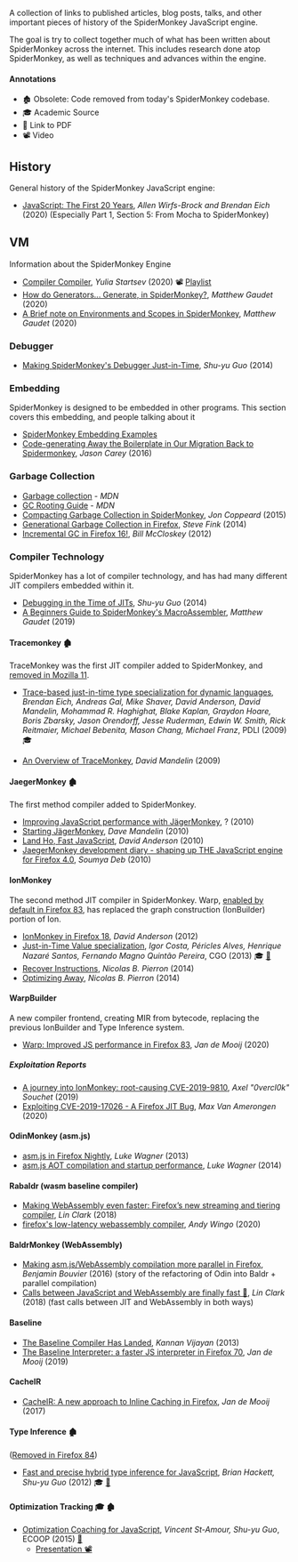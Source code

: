A collection of links to published articles, blog posts, talks, and other important pieces of history of the SpiderMonkey JavaScript engine.

The goal is try to collect together much of what has been written about SpiderMonkey across the internet. This includes research done atop SpiderMonkey, as well as techniques and advances within the engine.


#### Annotations

* 🏚 Obsolete: Code removed from today's SpiderMonkey codebase.
* 🎓 Academic Source
* 📄 Link to PDF
* 📽 Video

## History

General history of the SpiderMonkey JavaScript engine: 

* [JavaScript: The First 20 Years](https://zenodo.org/record/3710954), _Allen Wirfs-Brock and Brendan Eich_ (2020)  (Especially Part 1, Section 5: From Mocha to SpiderMonkey) 

## VM

Information about the SpiderMonkey Engine

* [Compiler Compiler](https://hacks.mozilla.org/2020/06/compiler-compiler-working-on-a-javascript-engine/), _Yulia Startsev_ (2020) 📽 [Playlist](https://www.youtube.com/playlist?list=PLo3w8EB99pqJVPhmYbYdInBvAGarDavh-)
* [How do Generators... Generate, in SpiderMonkey?](https://www.mgaudet.ca/technical/2020/9/1/how-do-generators-generate-in-spidermonkey), _Matthew Gaudet_ (2020)
* [A Brief note on Environments and Scopes in SpiderMonkey](https://www.mgaudet.ca/technical/2020/9/10/a-brief-note-on-environments-and-scopes-in-spidermonkey), _Matthew Gaudet_ (2020)

### Debugger

* [Making SpiderMonkey's Debugger Just-in-Time](https://rfrn.org/~shu/2014/11/20/speeding-up-debugger.html), _Shu-yu Guo_ (2014)

### Embedding

SpiderMonkey is designed to be embedded in other programs. This section covers this embedding, and people talking about it

* [SpiderMonkey Embedding Examples](https://github.com/spidermonkey-embedders/spidermonkey-embedding-examples)
* [Code-generating Away the Boilerplate in Our Migration Back to Spidermonkey](https://engineering.mongodb.com/post/code-generating-away-the-boilerplate-in-our-migration-back-to-spidermonkey), _Jason Carey_ (2016)


### Garbage Collection

* [Garbage collection](https://developer.mozilla.org/en-US/docs/Mozilla/Projects/SpiderMonkey/Internals/Garbage_collection) - _MDN_
* [GC Rooting Guide](https://developer.mozilla.org/en-US/docs/Mozilla/Projects/SpiderMonkey/GC_Rooting_Guide) - _MDN_
* [Compacting Garbage Collection in SpiderMonkey](https://hacks.mozilla.org/2015/07/compacting-garbage-collection-in-spidermonkey/), _Jon Coppeard_ (2015)
* [Generational Garbage Collection in Firefox](https://hacks.mozilla.org/2014/09/generational-garbage-collection-in-firefox/), _Steve Fink_ (2014)
* [Incremental GC in Firefox 16!](https://blog.mozilla.org/javascript/2012/08/28/incremental-gc-in-firefox-16/), _Bill McCloskey_ (2012)


### Compiler Technology

SpiderMonkey has a lot of compiler technology, and has had many different JIT compilers embedded within it. 

* [Debugging in the Time of JITs](https://rfrn.org/~shu/2014/05/14/debugging-in-the-time-of-jits.html), _Shu-yu Guo_ (2014)
* [A Beginners Guide to SpiderMonkey's MacroAssembler](https://www.mgaudet.ca/technical/2019/4/9/a-beginners-guide-to-spidermonkeys-macroassembler), _Matthew Gaudet_ (2019)

#### Tracemonkey 🏚

TraceMonkey was the first JIT compiler added to SpiderMonkey, and [removed in Mozilla 11](https://bugzilla.mozilla.org/show_bug.cgi?id=698201).

* [Trace-based just-in-time type specialization for dynamic languages](https://dl.acm.org/citation.cfm?id=1542528), _Brendan Eich, Andreas Gal, Mike Shaver, David Anderson, David Mandelin, Mohammad R. Haghighat, Blake Kaplan, Graydon Hoare, Boris Zbarsky, Jason Orendorff, Jesse Ruderman, Edwin W. Smith, Rick Reitmaier, Michael Bebenita, Mason Chang, Michael Franz_, PDLI (2009) 🎓

* [An Overview of TraceMonkey](https://hacks.mozilla.org/2009/07/tracemonkey-overview/), _David Mandelin_ (2009)

#### JaegerMonkey 🏚

The first method compiler added to SpiderMonkey.

* [Improving JavaScript performance with JägerMonkey](https://hacks.mozilla.org/2010/03/improving-javascript-performance-with-jagermonkey/), ? (2010)
* [Starting JägerMonkey](http://web.archive.org/web/20120420011230/https://blog.mozilla.org/dmandelin/2010/02/26/starting-jagermonkey/), _Dave Mandelin_ (2010)
* [Land Ho, Fast JavaScript](http://www.bailopan.net/blog/?p=768), _David Anderson_ (2010)
* [JaegerMonkey development diary - shaping up THE JavaScript engine for Firefox 4.0](https://www.digit.in/features/general/jaegermonkey-development-diary-shaping-up-the-javascript-engine-for-firefox-4-0-5151.html), _Soumya Deb_ (2010)

#### IonMonkey 

The second method JIT compiler in SpiderMonkey. Warp, [enabled by default in Firefox 83](https://mozilla-spidermonkey.github.io/blog/2020/12/18/newsletter-8.html), has replaced the graph construction (IonBuilder) portion of Ion. 

* [IonMonkey in Firefox 18](https://blog.mozilla.org/javascript/2012/09/12/ionmonkey-in-firefox-18/), _David Anderson_ (2012)
* [Just-in-Time Value specialization](https://ieeexplore.ieee.org/document/6495006), _Igor Costa, Péricles Alves, Henrique Nazaré Santos, Fernando Magno Quintão Pereira_, CGO (2013) 🎓 [📄](https://homepages.dcc.ufmg.br/~fernando/publications/papers/CGO13_igor.pdf)
* [Recover Instructions](https://nbp.github.io/slides/RInstruction/), _Nicolas B. Pierron_ (2014)
* [Optimizing Away](https://blog.mozilla.org/javascript/2014/07/15/ionmonkey-optimizing-away/), _Nicolas B. Pierron_ (2014)

#### WarpBuilder

A new compiler frontend, creating MIR from bytecode, replacing the previous IonBuilder and Type Inference system. 

* [Warp: Improved JS performance in Firefox 83](https://hacks.mozilla.org/2020/11/warp-improved-js-performance-in-firefox-83/), _Jan de Mooij_ (2020) 

##### Exploitation Reports
* [A journey into IonMonkey: root-causing CVE-2019-9810](https://doar-e.github.io/blog/2019/06/17/a-journey-into-ionmonkey-root-causing-cve-2019-9810/), _Axel "0vercl0k" Souchet_ (2019)
* [Exploiting CVE-2019-17026 - A Firefox JIT Bug](https://labs.f-secure.com/blog/exploiting-cve-2019-17026-a-firefox-jit-bug/), _Max Van Amerongen_ (2020)

#### OdinMonkey (asm.js)

* [asm.js in Firefox Nightly](https://blog.mozilla.org/luke/2013/03/21/asm-js-in-firefox-nightly/), _Luke Wagner_ (2013)
* [asm.js AOT compilation and startup performance](https://blog.mozilla.org/luke/2014/01/14/asm-js-aot-compilation-and-startup-performance/), _Luke Wagner_ (2014)

#### Rabaldr (wasm baseline compiler)

* [Making WebAssembly even faster: Firefox’s new streaming and tiering compiler](https://hacks.mozilla.org/2018/01/making-webassembly-even-faster-firefoxs-new-streaming-and-tiering-compiler/), _Lin Clark_ (2018)
* [firefox's low-latency webassembly compiler](https://wingolog.org/archives/2020/03/25/firefoxs-low-latency-webassembly-compiler), _Andy Wingo_ (2020) 


#### BaldrMonkey (WebAssembly)

* [Making asm.js/WebAssembly compilation more parallel in Firefox](https://blog.benj.me/2016/04/22/making-asmjs-webassembly-compilation-more-parallel), _Benjamin Bouvier_ (2016) (story of the refactoring of Odin into Baldr + parallel compilation)
* [Calls between JavaScript and WebAssembly are finally fast 🎉](https://hacks.mozilla.org/2018/10/calls-between-javascript-and-webassembly-are-finally-fast-%f0%9f%8e%89/), _Lin Clark_ (2018) (fast calls between JIT and WebAssembly in both ways)

#### Baseline

* [The Baseline Compiler Has Landed](https://blog.mozilla.org/javascript/2013/04/05/the-baseline-compiler-has-landed/), _Kannan Vijayan_ (2013)
* [The Baseline Interpreter: a faster JS interpreter in Firefox 70](https://hacks.mozilla.org/2019/08/the-baseline-interpreter-a-faster-js-interpreter-in-firefox-70/), _Jan de Mooij_ (2019)

#### CacheIR

* [CacheIR: A new approach to Inline Caching in Firefox](https://jandemooij.nl/blog/2017/01/25/cacheir/), _Jan de Mooij_ (2017)

#### Type Inference 🏚

([Removed in Firefox 84](https://bugzilla.mozilla.org/show_bug.cgi?id=1673553)) 

* [Fast and precise hybrid type inference for JavaScript](https://dl.acm.org/citation.cfm?id=2254094), _Brian Hackett, Shu-yu Guo_ (2012) 🎓 [📄](http://citeseerx.ist.psu.edu/viewdoc/download?doi=10.1.1.365.9413&rep=rep1&type=pdf)


#### Optimization Tracking 🎓 🏚

* [Optimization Coaching for JavaScript](https://2015.ecoop.org/event/research-track-optimization-coaching-for-javascript), _Vincent St-Amour, Shu-yu Guo_, ECOOP (2015) [📄](http://www.ccs.neu.edu/home/stamourv/papers/optimization-coaching-js.pdf)
    * [Presentation 📽](https://www.youtube.com/watch?v=ZBYj9UHoml0)
